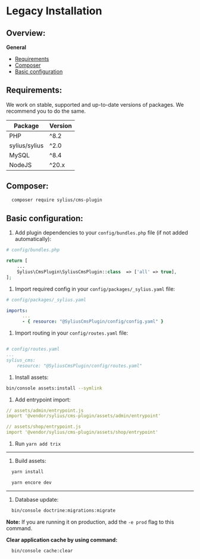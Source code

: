 # Legacy Installation

## Overview:
**General**
- [Requirements](#requirements)
- [Composer](#composer)
- [Basic configuration](#basic-configuration)

## Requirements:
We work on stable, supported and up-to-date versions of packages. We recommend you to do the same.

| Package       | Version |
|---------------|---------|
| PHP           | ^8.2    |
| sylius/sylius | ^2.0    |
| MySQL         | ^8.4    |
| NodeJS        | ^20.x   |

## Composer:
```bash
  composer require sylius/cms-plugin
```

## Basic configuration:
1. Add plugin dependencies to your `config/bundles.php` file (if not added automatically):

```php
# config/bundles.php

return [
    ...
    Sylius\CmsPlugin\SyliusCmsPlugin::class  => ['all' => true],
];
```

1. Import required config in your `config/packages/_sylius.yaml` file:
```yaml
# config/packages/_sylius.yaml

imports:
      ...
      - { resource: "@SyliusCmsPlugin/config/config.yaml" }
```

1. Import routing in your `config/routes.yaml` file:

```yaml

# config/routes.yaml
...
sylius_cms:
    resource: "@SyliusCmsPlugin/config/routes.yaml"
```

1. Install assets:
```bash
bin/console assets:install --symlink
```

1. Add entrypoint import:
```yaml
// assets/admin/entrypoint.js
import '@vendor/sylius/cms-plugin/assets/admin/entrypoint'
```
```yaml
// assets/shop/entrypoint.js
import '@vendor/sylius/cms-plugin/assets/shop/entrypoint'
```

1. Run `yarn add trix`
---
1. Build assets:
```bash
  yarn install
```
```bash
  yarn encore dev
```
---
1. Database update:
```bash
  bin/console doctrine:migrations:migrate
```
**Note:** If you are running it on production, add the `-e prod` flag to this command.

**Clear application cache by using command:**
```bash
  bin/console cache:clear
```

